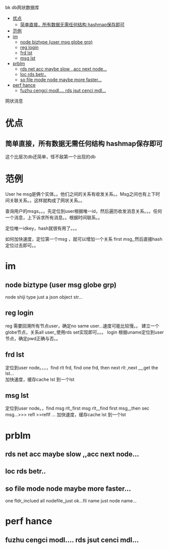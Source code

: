bk db网状数据库

<!-- TOC -->

- [优点](#优点)
    - [简单直接，所有数据无需任何结构 hashmap保存即可](#简单直接所有数据无需任何结构-hashmap保存即可)
- [范例](#范例)
- [im](#im)
    - [node biztype (user msg  globe grp)](#node-biztype-user-msg--globe-grp)
    - [reg  login](#reg--login)
    - [frd lst](#frd-lst)
    - [msg lst](#msg-lst)
- [prblm](#prblm)
    - [rds net acc maybe slow ,,acc next node...](#rds-net-acc-maybe-slow-acc-next-node)
    - [loc rds betr..](#loc-rds-betr)
    - [so file mode node maybe more faster...](#so-file-mode-node-maybe-more-faster)
- [perf hance](#perf-hance)
    - [fuzhu cengci modl.... rds jsut cenci mdl...](#fuzhu-cengci-modl-rds-jsut-cenci-mdl)

<!-- /TOC -->

网状消息

# 优点

## 简单直接，所有数据无需任何结构 hashmap保存即可

这个比层次db还简单，怪不敌第一个出现的db



# 范例



User he msg是俩个实体。。他们之间的关系有收发关系。。Msg之间也有上下时间关联关系。。这样就构成了网状关系。。

查询用户的msgs。。。先定位到user根据唯一id，然后遍历收发消息关系。。。任何一个消息，上下诉求所有消息。。根据时间联系。。


定位唯一idkey，hash就很有用了。。。


如何加快速度，定位第一个msg ，就可以增加一个关系   first msg,,然后直接hash定位过去即可。。


# im

## node biztype (user msg  globe grp)

node shiji type just a json object str...

## reg  login

reg 需要回溯所有节点user，确定no same user...速度可能比较慢。。  建立一个globe节点，关系all user,,使用rds set实现即可。。。
login 根据uname定位到user节点，确定pwd正确与否。。


## frd lst

定位到user node。，，，find rlt frd, find one frd, then next rlt ,next ,,,,get  the lst...        
加快速度，缓存cache lst 到一个lst


## msg lst


定位到user node。，find msg rlt,,first msg rlt,,,find first msg,,,then sec msg...>>> refl >>reflf  ...
加快速度，缓存cache lst 到一个lst

# prblm

## rds net acc maybe slow ,,acc next node...
## loc rds betr..
## so file mode node maybe more faster...

one fldr,,inclued all nodefile,,just ok...fil name just node name...


# perf hance

## fuzhu cengci modl.... rds jsut cenci mdl...
